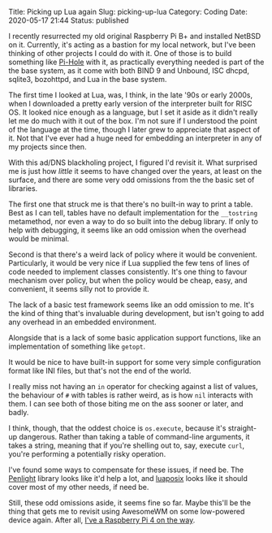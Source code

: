 Title: Picking up Lua again
Slug: picking-up-lua
Category: Coding
Date: 2020-05-17 21:44
Status: published

I recently resurrected my old original Raspberry Pi B+ and installed NetBSD on
it. Currently, it's acting as a bastion for my local network, but I've been
thinking of other projects I could do with it. One of those is to build
something like [Pi-Hole](https://pi-hole.net/) with it, as practically
everything needed is part of the the base system, as it come with both BIND 9
and Unbound, ISC dhcpd, sqlite3, bozohttpd, and Lua in the base system.

The first time I looked at Lua, was, I think, in the late '90s or early 2000s,
when I downloaded a pretty early version of the interpreter built for RISC OS.
It looked nice enough as a language, but I set it aside as it didn't really let
me do much with it out of the box. I'm not sure if I understood the point of
the language at the time, though I later grew to appreciate that aspect of it.
Not that I've ever had a huge need for embedding an interpreter in any of my
projects since then.

With this ad/DNS blackholing project, I figured I'd revisit it. What surprised
me is just how _little_ it seems to have changed over the years, at least on
the surface, and there are some very odd omissions from the the basic set of
libraries.

The first one that struck me is that there's no built-in way to print a table.
Best as I can tell, tables have no default implementation for the `__tostring`
metamethod, nor even a way to do so built into the debug library. If only to
help with debugging, it seems like an odd omission when the overhead would be
minimal.

Second is that there's a weird lack of policy where it would be convenient.
Particularly, it would be very nice if Lua supplied the few tens of lines of
code needed to implement classes consistently. It's one thing to favour
mechanism over policy, but when the policy would be cheap, easy, and
convenient, it seems silly not to provide it.

The lack of a basic test framework seems like an odd omission to me. It's the
kind of thing that's invaluable during development, but isn't going to add any
overhead in an embedded environment.

Alongside that is a lack of some basic application support functions, like an
implementation of something like `getopt`.

It would be nice to have built-in support for some very simple configuration
format like INI files, but that's not the end of the world.

I really miss not having an `in` operator for checking against a list of
values, the behaviour of `#` with tables is rather weird, as is how `nil`
interacts with them. I can see both of those biting me on the ass sooner or
later, and badly.

I think, though, that the oddest choice is `os.execute`, because it's
straight-up dangerous. Rather than taking a table of command-line arguments, it
takes a string, meaning that if you're shelling out to, say, execute `curl`,
you're performing a potentially risky operation.

I've found some ways to compensate for these issues, if need be. The
[Penlight](http://tieske.github.io/Penlight/) library looks like it'd help a
lot, and [luaposix](http://luaposix.github.io/luaposix/) looks like it should
cover most of my other needs, if need be.

Still, these odd omissions aside, it seems fine so far. Maybe this'll be the
thing that gets me to revisit using AwesomeWM on some low-powered device again.
After all, [I've a Raspberry Pi 4 on the way]({filename}rpi4-setup.md).
